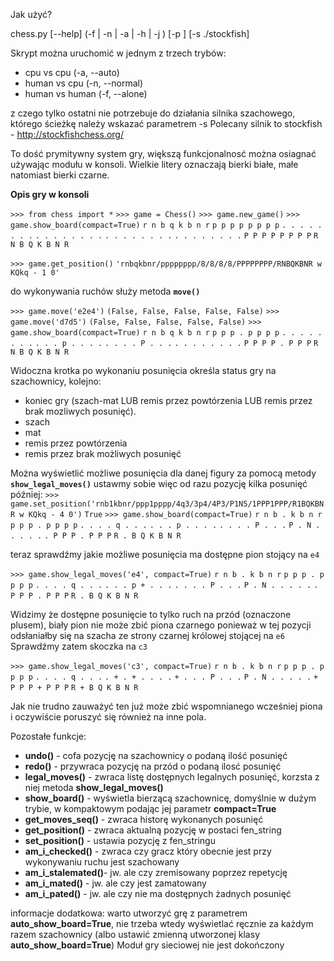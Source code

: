 Jak użyć?

chess.py [--help] (-f | -n | -a | -h <ip> | -j <ip>) [-p <port>]
         [-s ./stockfish]

Skrypt można uruchomić w jednym z trzech trybów:
- cpu vs cpu (-a, --auto)
- human vs cpu (-n, --normal)
- human vs human (-f, --alone)

z czego tylko ostatni nie potrzebuje do działania silnika szachowego,
którego ścieżkę należy wskazać parametrem -s
Polecany silnik to stockfish - http://stockfishchess.org/

To dość prymitywny system gry, większą funkcjonalnosć można osiagnać używając
modułu w konsoli. Wielkie litery oznaczają bierki białe, małe natomiast bierki czarne.

**Opis gry w konsoli**

`>>> from chess import *`
`>>> game = Chess()`
`>>> game.new_game()`
`>>> game.show_board(compact=True)`
` r n b q k b n r `
` p p p p p p p p `
` . . . . . . . . `
` . . . . . . . . `
` . . . . . . . . `
` . . . . . . . . `
` P P P P P P P P `
` R N B Q K B N R `

`>>> game.get_position()`
`'rnbqkbnr/pppppppp/8/8/8/8/PPPPPPPP/RNBQKBNR w KQkq - 1 0'`

do wykonywania ruchów służy metoda **`move()`**

`>>> game.move('e2e4')`
`(False, False, False, False, False)`
`>>> game.move('d7d5')`
`(False, False, False, False, False)`
`>>> game.show_board(compact=True)`
` r n b q k b n r `
` p p p . p p p p `
` . . . . . . . . `
` . . . p . . . . `
` . . . . P . . . `
` . . . . . . . . `
` P P P P . P P P `
` R N B Q K B N R `

Widoczna krotka po wykonaniu posunięcia określa status gry na szachownicy,
kolejno:

- koniec gry (szach-mat LUB remis przez powtórzenia LUB remis przez brak mozliwych posunięć).
- szach
- mat
- remis przez powtórzenia
- remis przez brak możliwych posunięć 

Można wyświetlić możliwe posunięcia dla danej figury za pomocą metody **`show_legal_moves()`**
ustawmy sobie więc od razu pozycję kilka posunięć później:
`>>> game.set_position('rnb1kbnr/ppp1pppp/4q3/3p4/4P3/P1N5/1PPP1PPP/R1BQKBNR w KQkq - 4 0')`
`True`
`>>> game.show_board(compact=True)`
` r n b . k b n r `
` p p p . p p p p `
` . . . . q . . . `
` . . . p . . . . `
` . . . . P . . . `
` P . N . . . . . `
` . P P P . P P P `
` R . B Q K B N R `

teraz sprawdźmy jakie możliwe posunięcia ma dostępne pion stojący na `e4`

`>>> game.show_legal_moves('e4', compact=True)`
` r n b . k b n r `
` p p p . p p p p `
` . . . . q . . . `
` . . . p + . . . `
` . . . . P . . . `
` P . N . . . . . `
` . P P P . P P P `
` R . B Q K B N R `

Widzimy że dostępne posunięcie to tylko ruch na przód (oznaczone plusem), biały pion nie może zbić piona czarnego ponieważ w tej pozycji odsłaniałby się na szacha ze strony czarnej królowej stojącej na `e6`
Sprawdźmy zatem skoczka na `c3`

`>>> game.show_legal_moves('c3', compact=True)`
` r n b . k b n r `
` p p p . p p p p `
` . . . . q . . . `
` . + . + . . . . `
` + . . . P . . . `
` P . N . . . . . `
` + P P P + P P P `
` R + B Q K B N R `

Jak nie trudno zauważyć ten już może zbić wspomnianego wcześniej piona i oczywiście poruszyć się również na inne pola.

Pozostałe funkcje:

- **undo()** - cofa pozycję na szachownicy o podaną ilość posunięć
- **redo()** - przywraca pozycję na przód o podaną ilosć posunięć
- **legal_moves()** - zwraca listę dostępnych legalnych posunięć, korzsta z niej metoda **show_legal_moves()**
- **show_board()** - wyświetla bierzącą szachownicę, domyślnie w dużym trybie, w kompaktowym podając jej parametr **compact=True**
- **get_moves_seq()** - zwraca historę wykonanych posunięć
- **get_position()** - zwraca aktualną pozycję w postaci fen\_string
- **set_position()** - ustawia pozycję z fen\_stringu
- **am_i_checked()** - zwraca czy gracz który obecnie jest przy wykonywaniu ruchu jest szachowany
- **am_i_stalemated()**- jw. ale czy zremisowany poprzez repetycję
- **am_i_mated()** - jw. ale czy jest zamatowany
- **am_i_pated()** - jw. ale czy nie ma dostępnych żadnych posunięć

informacje dodatkowa:
warto utworzyć grę z parametrem **auto_show_board=True**, nie trzeba wtedy wyświetlać ręcznie za każdym razem szachownicy (albo ustawić zmienną utworzonej klasy **auto_show_board=True**)
Moduł gry sieciowej nie jest dokończony

